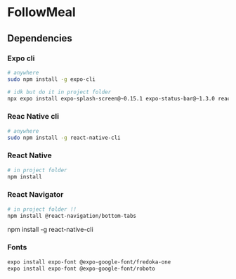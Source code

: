 # FollowMeal

## Dependencies

### Expo cli

```bash
# anywhere
sudo npm install -g expo-cli

# idk but do it in project folder
npx expo install expo-splash-screen@~0.15.1 expo-status-bar@~1.3.0 react@17.0.2 react-dom@17.0.2 react-native@0.68.1 react-native-web@0.17.7
```

### Reac Native cli

```bash
# anywhere
sudo npm install -g react-native-cli
```

### React Native

```bash
# in project folder
npm install
```

### React Navigator

```bash
# in project folder !!
npm install @react-navigation/bottom-tabs
```
npm install -g react-native-cli
### Fonts
```bash
expo install expo-font @expo-google-font/fredoka-one
expo install expo-font @expo-google-font/roboto
```
